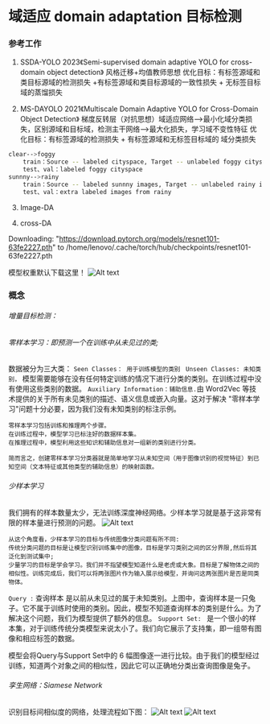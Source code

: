 # 域适应 domain adaptation 目标检测

### 参考工作
1. SSDA-YOLO 2023《Semi-supervised domain adaptive YOLO for cross-domain object detection》
    风格迁移+均值教师思想
    优化目标：有标签源域和类目标源域的检测损失 +有标签源域和类目标源域的一致性损失 + 无标签目标域的蒸馏损失 

2. MS-DAYOLO 2021《Multiscale Domain Adaptive YOLO for Cross-Domain Object Detection》
    梯度反转层（对抗思想）域适应网络-->最小化域分类损失，区别源域和目标域，检测主干网络-->最大化损失，学习域不变性特征
    优化目标：有标签源域的检测损失 + 有标签源域和无标签目标域的 域分类损失

```bash
clear-->foggy 
    train：Source -- labeled cityspace, Target -- unlabeled foggy cityspace
    test、val：labeled foggy cityspace
sunnny-->rainy
    train：Source -- labeled sunnny images, Target -- unlabeled rainy images
    test、val：extra labeled images from rainy 
```


3. Image-DA


4. cross-DA


Downloading: "https://download.pytorch.org/models/resnet101-63fe2227.pth" to /home/lenovo/.cache/torch/hub/checkpoints/resnet101-63fe2227.pth

模型权重默认下载这里！
![Alt text](image-2.png)

###  概念
###### 增量目标检测：

###### 零样本学习：即预测一个在训练中从未见过的类;
数据被分为三大类：
`Seen Classes： 用于训练模型的类别 ` 
`Unseen Classes: 未知类别，` 模型需要能够在没有任何特定训练的情况下进行分类的类别。在训练过程中没有使用这些类别的数据。
`Auxiliary Information：辅助信息.`由 Word2Vec 等技术提供的关于所有未见类别的描述、语义信息或嵌入向量。这对于解决 "零样本学习"问题十分必要，因为我们没有未知类别的标注示例。

```text
零样本学习包括训练和推理两个步骤。
在训练过程中，模型学习已标注好的数据样本集。
在推理过程中，模型利用这些知识和辅助信息对一组新的类别进行分类。

简而言之，创建零样本学习分类器就是简单地学习从未知空间（用于图像识别的视觉特征）到已知空间（文本特征或其他类型的辅助信息）的映射函数。
```

###### 少样本学习
我们拥有的样本数量太少，无法训练深度神经网络。少样本学习就是基于这非常有限的样本量进行预测的问题。
![Alt text](image-3.png)

```
从这个角度看，少样本学习的目标与传统图像分类问题有所不同:
传统分类问题的目标是让模型识别训练集中的图像，目标是学习类别之间的区分界限,然后将其泛化到测试集中;
少量学习的目标是学会学习。我们并不指望模型知道什么是老虎或大象。目标是了解物体之间的相似性。训练完成后，我们可以将两张图片作为输入展示给模型，并询问这两张图片是否是同类物体。
```
`Query :` 查询样本 是以前从未见过的属于未知类别。上图中，查询样本是一只兔子。它不属于训练时使用的类别。因此，模型不知道查询样本的类别是什么。为了解决这个问题，我们为模型提供了额外的信息。
`Support Set: ` 是一个很小的样本集，对于训练传统分类模型来说太小了。我们向它展示了支持集，即一组带有图像和相应标签的数据。

模型会将Query与Support Set中的 6 幅图像逐一进行比较。由于我们的模型经过训练，知道两个对象之间的相似性，因此它可以正确地分类出查询图像是兔子。

###### 孪生网络：Siamese Network
识别目标间相似度的网络，处理流程如下图：
![Alt text](image-4.png)
![Alt text](image-5.png)

